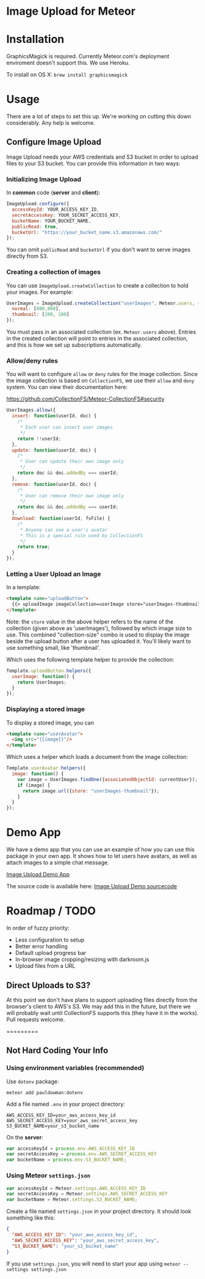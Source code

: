Image Upload for Meteor
=======================

Installation
============

GraphicsMagick is required. Currently Meteor.com's deployment enviroment doesn't
support this. We use Heroku.

To install on OS X: `brew install graphicsmagick`

Usage
=====

There are a lot of steps to set this up. We're working on cutting this down
considerably. Any help is welcome.

Configure Image Upload
----------------------

Image Upload needs your AWS credentials and S3 bucket in order to upload files
to your S3 bucket. You can provide this information in two ways:
### Initializing Image Upload ###

In **common** code (**server** and **client**):

```javascript
ImageUpload.configure({
  accessKeyId: YOUR_ACCESS_KEY_ID,
  secretAccessKey: YOUR_SECRET_ACCESS_KEY,
  bucketName: YOUR_BUCKET_NAME,
  publicRead: true,
  bucketUrl: "https://your_bucket_name.s3.amazonaws.com/"
});
```

You can omit `publicRead` and `bucketUrl` if you don't want to serve images
directly from S3.

### Creating a collection of images ###

You can use `ImageUpload.createCollection` to create a collection to hold your
images. For example:

```javascript
UserImages = ImageUpload.createCollection("userImages", Meteor.users, {
  normal: [800,800],
  thumbnail: [200, 200]
});
```

You must pass in an associated collection (ex. `Meteor.users` above). Entries
in the created collection will point to entries in the associated collection,
and this is how we set up subscriptions automatically.

### Allow/deny rules ###

You will want to configure `allow` or `deny` rules for the image collection.
Since the image collection is based on `CollectionFS`, we use their `allow`
and `deny` system. You can view their documentation here:

https://github.com/CollectionFS/Meteor-CollectionFS#security

```javascript
UserImages.allow({
  insert: function(userId, doc) {
    /*
     * Each user can insert user images
     */
    return !!userId;
  },
  update: function(userId, doc) {
    /*
     * User can update their own image only
     */
    return doc && doc.addedBy === userId;
  },
  remove: function(userId, doc) {
    /*
     * User can remove their own image only
     */
    return doc && doc.addedBy === userId;
  },
  download: function(userId, fsFile) {
    /*
     * Anyone can see a user's avatar
     * This is a special rule used by CollectionFS
     */
    return true;
  }
});
```

### Letting a User Upload an Image ###

In a template:

```html
<template name="uploadButton">
  {{> uploadImage imageCollection=userImage store="userImages-thumbnail" associatedObject=currentUser}}
</template>
```

Note: the `store` value in the above helper refers to the name of the
collection (given above as 'userImages'), followed by which image size to use.
This combined "collection-size" combo is used to display the image beside the
upload button after a user has uploaded it. You'll likely want to use something
small, like 'thumbnail'.

Which uses the following template helper to provide the collection:
```javascript
Template.uploadButton.helpers({
  userImage: function() {
    return UserImages;
  }
});
```

### Displaying a stored image ###

To display a stored image, you can

```html
<template name="userAvatar">
  <img src="{{image}}"/>
</template>
```

Which uses a helper which loads a document from the image collection:

```javascript
Template.userAvatar.helpers({
  image: function() {
    var image = UserImages.findOne({associatedObjectId: currentUser});
    if (image) {
      return image.url({store: "userImages-thumbnail"});
    }
  }
});
```


Demo App
========

We have a demo app that you can use an example of how you can use this package
in your own app. It shows how to let users have avatars, as well as attach
images to a simple chat message.

[Image Upload Demo App](https://ok-image-upload-demo.herokuapp.com/)

The source code is available here: [Image Upload Demo sourcecode](https://github.com/okgrow/meteor-image-upload-demo)

Roadmap / TODO
==============

In order of fuzzy priority:

- Less configuration to setup
- Better error handling
- Default upload progress bar
- In-browser image cropping/resizing with darkroom.js
- Upload files from a URL

Direct Uploads to S3?
---------------------

At this point we don't have plans to support uploading files directly from
the browser's client to AWS's S3. We may add this in the future, but there we
will probably wait until CollectionFS supports this (they have it in the
works). Pull requests welcome.

=========

Not Hard Coding Your Info
-------------------------

### Using environment variables (recommended) ###

Use `dotenv` package:

`meteor add pauldowman:dotenv`

Add a file named `.env` in your project directory:

```shell
AWS_ACCESS_KEY_ID=your_aws_access_key_id
AWS_SECRET_ACCESS_KEY=your_aws_secret_access_key
S3_BUCKET_NAME=your_s3_bucket_name
```

On the **server**:

```javascript
var accessKeyId = process.env.AWS_ACCESS_KEY_ID
var secretAccessKey = process.env.AWS_SECRET_ACCESS_KEY
var bucketName = process.env.S3_BUCKET_NAME;
```

### Using Meteor `settings.json` ###

```javascript
var accessKeyId = Meteor.settings.AWS_ACCESS_KEY_ID
var secretAccessKey = Meteor.settings.AWS_SECRET_ACCESS_KEY
var bucketName = Meteor.settings.S3_BUCKET_NAME;
```

Create a file named `settings.json` in your project directory. It should look
something like this:

```json
{
  "AWS_ACCESS_KEY_ID": "your_aws_access_key_id",
  "AWS_SECRET_ACCESS_KEY": "your_aws_secret_access_key",
  "S3_BUCKET_NAME": "your_s3_bucket_name"
}
```

If you use `settings.json`, you will need to start your app using `meteor --settings settings.json`
